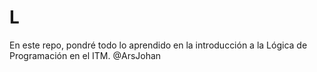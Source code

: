 # L
En este repo, pondré todo lo aprendido en la introducción a la Lógica de Programación en el ITM. @ArsJohan
